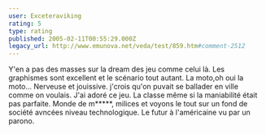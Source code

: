 ```yaml
---
user: Exceteraviking
rating: 5
type: rating
published: 2005-02-11T00:55:29.000Z
legacy_url: http://www.emunova.net/veda/test/859.htm#comment-2512
---
```

Y'en a pas des masses sur la dream des jeu comme celui là. Les graphismes sont excellent et le scénario tout autant. La moto,oh oui la moto... Nerveuse et jouissive. j'crois qu'on puvait se ballader en ville comme on voulais. J'ai adoré ce jeu. La classe même si la maniabilité était pas parfaite. Monde de m\*\*\*\*\*, milices et voyons le tout sur un fond de société avncées niveau technologique. Le futur à l'américaine vu par un parono.
